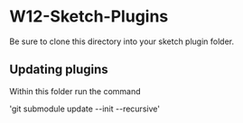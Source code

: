 # W12-Sketch-Plugins

Be sure to clone this directory into your sketch plugin folder.

## Updating plugins
Within this folder run the command

'git submodule update --init --recursive'

